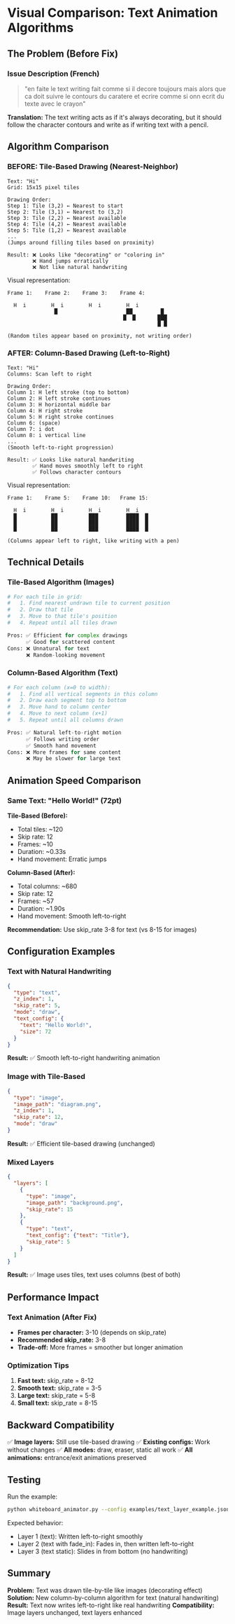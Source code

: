 # Visual Comparison: Text Animation Algorithms

## The Problem (Before Fix)

### Issue Description (French)
> "en faite le text writing fait comme si il decore toujours mais alors que ca doit suivre le contours du caratere et ecrire comme si onn ecrit du texte avec le crayon"

**Translation:** The text writing acts as if it's always decorating, but it should follow the character contours and write as if writing text with a pencil.

## Algorithm Comparison

### BEFORE: Tile-Based Drawing (Nearest-Neighbor)
```
Text: "Hi"
Grid: 15x15 pixel tiles

Drawing Order:
Step 1: Tile (3,2) ← Nearest to start
Step 2: Tile (3,1) ← Nearest to (3,2)
Step 3: Tile (2,2) ← Nearest available
Step 4: Tile (4,2) ← Nearest available
Step 5: Tile (1,2) ← Nearest available
...
(Jumps around filling tiles based on proximity)

Result: ❌ Looks like "decorating" or "coloring in"
        ❌ Hand jumps erratically
        ❌ Not like natural handwriting
```

Visual representation:
```
Frame 1:    Frame 2:    Frame 3:    Frame 4:
            
  H  i        H  i        H  i        H  i
               █                      ██         █
                                     █  █       ███
                                                █ █

(Random tiles appear based on proximity, not writing order)
```

### AFTER: Column-Based Drawing (Left-to-Right)
```
Text: "Hi"
Columns: Scan left to right

Drawing Order:
Column 1: H left stroke (top to bottom)
Column 2: H left stroke continues
Column 3: H horizontal middle bar
Column 4: H right stroke
Column 5: H right stroke continues
Column 6: (space)
Column 7: i dot
Column 8: i vertical line
...
(Smooth left-to-right progression)

Result: ✅ Looks like natural handwriting
        ✅ Hand moves smoothly left to right
        ✅ Follows character contours
```

Visual representation:
```
Frame 1:    Frame 5:    Frame 10:   Frame 15:

  H  i        H  i        H  i        H  i
  █           ██          ███         ████  █
  █           ██          ███         ████  █
  █           ██          ███         ████  █

(Columns appear left to right, like writing with a pen)
```

## Technical Details

### Tile-Based Algorithm (Images)
```python
# For each tile in grid:
#   1. Find nearest undrawn tile to current position
#   2. Draw that tile
#   3. Move to that tile's position
#   4. Repeat until all tiles drawn

Pros: ✅ Efficient for complex drawings
      ✅ Good for scattered content
Cons: ❌ Unnatural for text
      ❌ Random-looking movement
```

### Column-Based Algorithm (Text)
```python
# For each column (x=0 to width):
#   1. Find all vertical segments in this column
#   2. Draw each segment top to bottom
#   3. Move hand to column center
#   4. Move to next column (x+1)
#   5. Repeat until all columns drawn

Pros: ✅ Natural left-to-right motion
      ✅ Follows writing order
      ✅ Smooth hand movement
Cons: ❌ More frames for same content
      ❌ May be slower for large text
```

## Animation Speed Comparison

### Same Text: "Hello World!" (72pt)

**Tile-Based (Before):**
- Total tiles: ~120
- Skip rate: 12
- Frames: ~10
- Duration: ~0.33s
- Hand movement: Erratic jumps

**Column-Based (After):**
- Total columns: ~680
- Skip rate: 12
- Frames: ~57
- Duration: ~1.90s
- Hand movement: Smooth left-to-right

**Recommendation:** Use skip_rate 3-8 for text (vs 8-15 for images)

## Configuration Examples

### Text with Natural Handwriting
```json
{
  "type": "text",
  "z_index": 1,
  "skip_rate": 5,
  "mode": "draw",
  "text_config": {
    "text": "Hello World!",
    "size": 72
  }
}
```
**Result:** ✅ Smooth left-to-right handwriting animation

### Image with Tile-Based
```json
{
  "type": "image",
  "image_path": "diagram.png",
  "z_index": 1,
  "skip_rate": 12,
  "mode": "draw"
}
```
**Result:** ✅ Efficient tile-based drawing (unchanged)

### Mixed Layers
```json
{
  "layers": [
    {
      "type": "image",
      "image_path": "background.png",
      "skip_rate": 15
    },
    {
      "type": "text",
      "text_config": {"text": "Title"},
      "skip_rate": 5
    }
  ]
}
```
**Result:** ✅ Image uses tiles, text uses columns (best of both)

## Performance Impact

### Text Animation (After Fix)
- **Frames per character:** 3-10 (depends on skip_rate)
- **Recommended skip_rate:** 3-8
- **Trade-off:** More frames = smoother but longer animation

### Optimization Tips
1. **Fast text:** skip_rate = 8-12
2. **Smooth text:** skip_rate = 3-5
3. **Large text:** skip_rate = 5-8
4. **Small text:** skip_rate = 8-15

## Backward Compatibility

✅ **Image layers:** Still use tile-based drawing
✅ **Existing configs:** Work without changes
✅ **All modes:** draw, eraser, static all work
✅ **All animations:** entrance/exit animations preserved

## Testing

Run the example:
```bash
python whiteboard_animator.py --config examples/text_layer_example.json
```

Expected behavior:
- Layer 1 (text): Written left-to-right smoothly
- Layer 2 (text with fade_in): Fades in, then written left-to-right
- Layer 3 (text static): Slides in from bottom (no handwriting)

## Summary

**Problem:** Text was drawn tile-by-tile like images (decorating effect)
**Solution:** New column-by-column algorithm for text (natural handwriting)
**Result:** Text now writes left-to-right like real handwriting
**Compatibility:** Image layers unchanged, text layers enhanced
